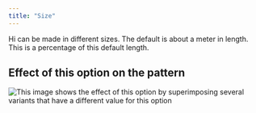 ```yaml
---
title: "Size"
---
```


Hi can be made in different sizes. The default is about a meter in length.
This is a percentage of this default length.


## Effect of this option on the pattern
![This image shows the effect of this option by superimposing several variants that have a different value for this option](hi_size_sample.svg "Effect of this option on the pattern")
